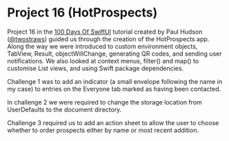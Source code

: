 # Project 16 (HotProspects)

Project 16 in the [100 Days Of SwiftUI](https://www.hackingwithswift.com/100/swiftui/) tutorial created by Paul Hudson ([@twostraws](https://github.com/twostraws)) guided us through the creation of the HotProspects app. Along the way we were introduced to custom environment objects, TabView, Result, objectWillChange, generating QR codes, and sending user notifications. We also looked at context menus, filter() and map() to customise List views, and using Swift package dependencies.

Challenge 1 was to add an indicator (a small envelope following the name in my case) to entries on the Everyone tab marked as having been contacted.

In challenge 2 we were required to change the storage location from UserDefaults to the document directory.

Challenge 3 required us to add an action sheet to allow the user to choose whether to order prospects either by name or most recent addition.
